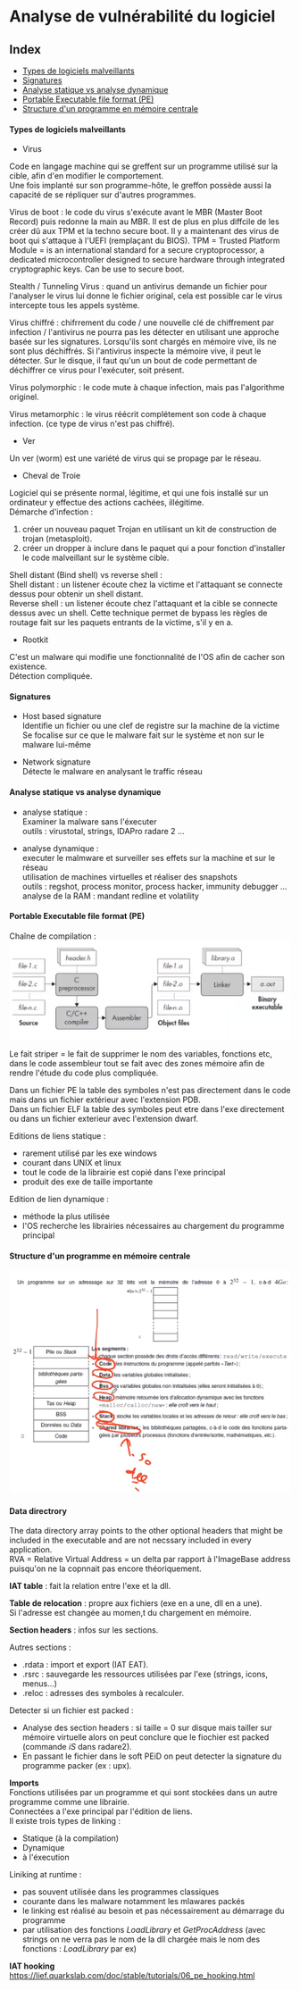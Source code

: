 # Analyse de vulnérabilité du logiciel

## Index

- [Types de logiciels malveillants](#types-de-logiciels-malveillants)
- [Signatures](#signatures)
- [Analyse statique vs analyse dynamique](#analyse-statique-vs-analyse-dynamique)
- [Portable Executable file format (PE)](#portable-executable-file-format-pe)
- [Structure d'un programme en mémoire centrale](#structure-dun-programme-en-mémoire-centrale)



#### Types de logiciels malveillants

- Virus  

Code en langage machine qui se greffent sur un programme utilisé sur la cible, afin d'en modifier le comportement.  
Une fois implanté sur son programme-hôte, le greffon possède aussi la capacité de se répliquer sur d'autres programmes.  

Virus de boot : le code du virus s'exécute avant le MBR (Master Boot Record) puis redonne la main au MBR. Il est de plus en plus diffcile de les créer dû aux TPM et la techno secure boot. Il y a maintenant des virus de boot qui s'attaque à l'UEFI (remplaçant du BIOS). 
TPM = Trusted Platform Module = is an international standard for a secure cryptoprocessor, a dedicated microcontroller designed to secure hardware through integrated cryptographic keys. Can be use to secure boot.  

Stealth / Tunneling Virus : quand un antivirus demande un fichier pour l'analyser le virus lui donne le fichier original, cela est possible car le virus intercepte tous les appels système.  

Virus chiffré : chifrrement du code / une nouvelle clé de chiffrement par infection / l'antivirus ne pourra pas les détecter en utilisant une approche basée sur les signatures. Lorsqu'ils sont chargés en mémoire vive, ils ne sont plus déchiffrés. Si l'antivirus inspecte la mémoire vive, il peut le détecter. Sur le disque, il faut qu'un un bout de code permettant de déchiffrer ce virus pour l'exécuter, soit présent.  

Virus polymorphic : le code mute à chaque infection, mais pas l'algorithme originel.  

Virus metamorphic : le virus réécrit complétement son code à chaque infection. (ce type de virus n'est pas chiffré).  

- Ver  

Un ver (worm) est une variété de virus qui se propage par le réseau.  

- Cheval de Troie  

Logiciel qui se présente normal, légitime, et qui une fois installé sur un ordinateur y effectue des actions cachées, illégitime.  
Démarche d'infection :  
1) créer un nouveau paquet Trojan en utilisant un kit de construction de trojan (metasploit).  
2) créer un dropper à inclure dans le paquet qui a pour fonction d'installer le code malveillant sur le système cible.  

Shell distant (Bind shell) vs reverse shell :  
Shell distant : un listener écoute chez la victime et l'attaquant se connecte dessus pour obtenir un shell distant.  
Reverse shell : un listener écoute chez l'attaquant et la cible se connecte dessus avec un shell. Cette technique permet de bypass les règles de routage fait sur les paquets entrants de la victime, s'il y en a. 

- Rootkit  

C'est un malware qui modifie une fonctionnalité de l'OS afin de cacher son existence.  
Détection compliquée.  


#### Signatures

- Host based signature  
Identifie un fichier ou une clef de registre sur la machine de la victime  
Se focalise sur ce que le malware fait sur le système et non sur le malware lui-même  

- Network signature  
Détecte le malware en analysant le traffic réseau  

#### Analyse statique vs analyse dynamique

- analyse statique :  
Examiner la malware sans l'éxecuter  
outils : virustotal, strings, IDAPro radare 2 ...  

- analyse dynamique :  
executer le malmware et surveiller ses effets sur la machine et sur le réseau  
utilisation de machines virtuelles et réaliser des snapshots  
outils : regshot, process monitor, process hacker, immunity debugger ...  
analyse de la RAM : mandant redline et volatility  



#### Portable Executable file format (PE)

Chaîne de compilation :  
<img src=https://github.com/sirbrowser/astroworld/blob/master/images/chaine_de_compilation.PNG>  

Le fait striper = le fait de supprimer le nom des variables, fonctions etc, dans le code assembleur tout se fait avec des zones mémoire afin de rendre l'étude du code plus compliquée.  

Dans un fichier PE la table des symboles n'est pas directement dans le code mais dans un fichier extérieur avec l'extension PDB.  
Dans un fichier ELF la table des symboles peut etre dans l'exe directement ou dans un fichier exterieur avec l'extension dwarf.  

Editions de liens statique :  
- rarement utilisé par les exe windows  
- courant dans UNIX et linux  
- tout le code de la librairie est copié dans l'exe principal  
- produit des exe de taille importante  

Edition de lien dynamique :  
- méthode la plus utilisée  
- l'OS recherche les librairies nécessaires au chargement du programme principal  

#### Structure d'un programme en mémoire centrale

<img src=https://github.com/sirbrowser/astroworld/blob/master/images/structure.PNG>  


#### Data directrory

The data directory array points to the other optional headers that might be included in the executable and are not necssary included in every application.  
RVA = Relative Virtual Address = un delta par rapport à l'ImageBase address puisqu'on ne la copnnait pas encore théoriquement.  


**IAT table** : fait la relation entre l'exe et la dll.  

**Table de relocation** : propre aux fichiers (exe en a une, dll en a une).  
Si l'adresse est changée au momen,t du chargement en mémoire.  

**Section headers** : infos sur les sections.  

Autres sections :  
- .rdata : import et export (IAT EAT).
- .rsrc : sauvegarde les ressources utilisées par l'exe (strings, icons, menus...)  
- .reloc : adresses des symboles à recalculer.  

Detecter si un fichier est packed :  
- Analyse des section headers : si taille = 0 sur disque mais tailler sur mémoire virtuelle alors on peut conclure que le fiochier est packed (commande *iS* dans radare2).  
- En passant le fichier dans le soft PEiD on peut detecter la signature du programme packer (ex : upx).  

**Imports**  
Fonctions utilisées par un programme et qui sont stockées dans un autre programme comme une librairie.  
Connectées a l'exe principal par l'édition de liens.  
Il existe trois types de linking :  
- Statique (à la compilation)
- Dynamique
- à l'éxecution

Liniking at runtime :  
- pas souvent utilisée dans les programmes classiques
- courante dans les malware notamment les mlawares packés
- le linking est réalisé au besoin et pas nécessairement au démarrage du programme
- par utilisation des fonctions *LoadLibrary* et *GetProcAddress* (avec strings on ne verra pas le nom de la dll chargée mais le nom des fonctions : *LoadLibrary* par ex)  


**IAT hooking**  
https://lief.quarkslab.com/doc/stable/tutorials/06_pe_hooking.html




